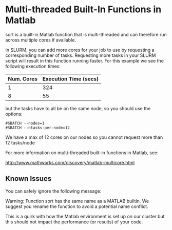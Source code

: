 # Multi-threaded Built-In Functions in Matlab

sort is a built-in Matlab function that
is multi-threaded and can therefore run
across multiple cores if available.

In SLURM, you can add more cores for your job
to use by requesting a corresponding number of tasks.
Requesting more tasks in your SLURM script
will result in this function running faster. For this
example we see the following execution times:

Num. Cores  | Execution Time (secs)
------------- | -------------
1  | 324
8  | 55

but the tasks have to all be on the same node,
so you should use the options:

```shell
#SBATCH --nodes=1
#SBATCH --ntasks-per-node=12
```

We have a max of 12 cores on our nodes so you
cannot request more than 12 tasks/node 

For more information on multi-threaded built-in functions
in Matlab, see:

http://www.mathworks.com/discovery/matlab-multicore.html

## Known Issues

You can safely ignore the following message:

Warning: Function sort has the same name as a MATLAB builtin. We suggest you
rename the function to avoid a potential name conflict.

This is a quirk with how the Matlab environment is set up on our
cluster but this should not impact the performance (or results)
of your code.
